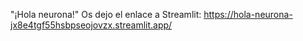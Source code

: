 "¡Hola neurona!" 
Os dejo el enlace a Streamlit: https://hola-neurona-jx8e4tgf55hsbpseojovzx.streamlit.app/




